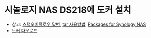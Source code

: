 # 시놀로지 NAS DS218에 도커 설치
- 참고: [스택오버플로우 답변](https://stackoverflow.com/questions/52520008/can-i-install-docker-on-arm8-based-synology-nas), [tar 사용방법](https://www.happyjung.com/lecture/16), [Packages for Synology NAS](https://synocommunity.com/)  
- [도커 다운로드](https://download.docker.com/linux/static/stable/aarch64/)  
